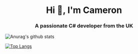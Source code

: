 <h1 align="center">Hi 👋, I'm Cameron</h1>
<h3 align="center">A passionate C# developer from the UK</h3>



![Anurag's github stats](https://github-readme-stats.vercel.app/api?username=cameron-stuart&show_icons=true&count_private=true)

[![Top Langs](https://github-readme-stats.vercel.app/api/top-langs/?username=cameron-stuart)](https://github.com/anuraghazra/github-readme-stats)
